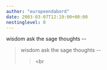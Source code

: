 ```yaml
---
author: "europeendabord"
date: 2003-03-07T12:19:00+00:00
nestinglevel: 0
---
```

<!DOCTYPE HTML PUBLIC "-//W3C//DTD HTML 4.01//EN" "[http://www.w3.org/TR/html4/loose.dtd%22%3E%3Chtml%3E%3Chead%3E%3Ctitle%3EToki](http://www.w3.org/TR/html4/loose.dtd%22%3E%3Chtml%3E%3Chead%3E%3Ctitle%3EToki) Pona: Erste Lektion</title
><meta http-equiv="Content-Type" content="text/html; charset=iso-8859-1"
><link rel="stylesheet" type="text/css" href="nasin.css.htm"
></head
><body
><table width="100%" border="0" cellspacing="0" cellpadding="0"
><tr
> <td rowspan="2" valign="top" width="125" height="106" align="left"
><ahref="default.htm"
><img src="tp3.gif" border="0" id=":)" alt=":)"width="111" height="92"
></a
></td
> <td align="left" valign="bottom" class="tokilawa"
>Toki Pona</td
> <td align="right" valign="bottom" class="tokiante"
>Die Sprache vomGuten<br
>Der einfache Weg vom Leben</td
></tr
><tr
><td height="9"
></td
><td
></td
></tr
></table
><table width="100%" border="0" cellspacing="0" cellpadding="0" class="laso"
><tr
> <td
>   <a href="intro.php.htm" class="nav"
>Einleitung</a
>   <a href="learn.php.htm" class="nav"
>Toki-Pona lernen</a
>   <a href="dict.php.htm" class="nav"
>Wörterbücher</a
>   <a href="comix.php.htm" class="nav"
>Comics</a
>   <a href="lit.php.htm" class="nav"
>Literatur</a
>   <a href="chat.php.htm" class="nav"
>Chat</a
>   <a href="[http://groups.yahoo.com/group/tokipona/%22class=%22nav](http://groups.yahoo.com/group/tokipona/%22class=%22nav)" target="\_blank"
>Gespräche</a
>   <a href="links.php.htm" class="nav"
>Links</a
>   <a href="fun.php.htm" class="nav"
>Spass</a
>   <a href="help.php.htm" class="nav"
>Ihre Hilfe</a
></td
></tr
></table
><!--
 <td class="nav"
>wisdom</td
> <td class="nav"
>ask the sage</td
> <td class="nav"
>thoughts</td
> --

><p
> </p
><h1
><img src="swirl.gif" width="66" height="25" border="0"alt="\*\*\*"
>  Erste Lektion  <img src="swirl.gif"width="66" height="25" border="0" alt="\*\*\*"
></h1
><p
> </p
><p class="lawa"
>Wortschatz</p
><p
>(Die blau angelegten Wörter anklicken um ihre Aussprache zu hören.)</p
><table
><tr
> <td valign="top"
><strong
>Leute und Sachen</strong
> <table border="0" cellspacing="0" cellpadding="0"
><tr
> <td valign="top"
><a href="kalama/jan.wav" class="kalama"
>jan</a
></td
> <td width="10"
></td
> <td
>Mensch, Leute, menschlich, sein, jemand, einer</td
></tr
><tr
> <td
><a href="kalama/mi.wav" class="kalama"
>mi</a
></td
> <td
></td
> <td
>ich, mein</td
></tr
><tr
> <td
><a href="kalama/moku.wav" class="kalama"
>moku</a
></td
> <td
></td
> <td
>Nahrung</td
></tr
><tr
> <td
><a href="kalama/sina.wav" class="kalama"
>sina</a
></td
> <td
></td
> <td
>Sie</td
></tr
><tr
> <td valign="top"
><a href="kalama/suno.wav" class="kalama"
>suno</a
></td
> <td
></td
> <td
>Sonne, Licht</td
></tr
><tr
> <td valign="top"
><a href="kalama/telo.wav" class="kalama"
>telo</a
></td
> <td
></td
> <td
>Wasser, Flüssigkeit</td
></tr
></table
></td
><td width="20"
></td
> <td valign="top"
><strong
>Handlungen und Eigenschaften</strong
> <table border="0" cellspacing="0" cellpadding="0"
> <tr
> <td
><a href="kalama/moku.wav" class="kalama"
>moku</a
></td
> <td width="10"
></td
> <td
>essen</td
> </tr
> <tr
> <td valign="top"
><a href="kalama/pona.wav"class="kalama"
>pona</a
></td
> <td
></td
> <td
>gut, net</td
> </tr
> <tr
> <td valign="top"
><a href="kalama/suli.wav"class="kalama"
>suli</a
></td
> <td
></td
> <td
>groß, toll, lang, (ge)wichtig</td
> </tr
> </table
><br
><br
><strong
>Grammatikalisches Hilfswort</strong
> <table border="0" cellspacing="0" cellpadding="0"
><tr
> <td valign="top"
><strong
>li</strong
></td
> <td width="10"
></td
> <td
>trennt das Subjekt in der 3. Person vom Verb</td
></tr
></table
></td
></tr
></table
><p
> </p
><p class="lawa"
>Basic Sätze</p
><p
>Um auszudrücken, daß jemand oder etwas <em
>etwas tut</em
> oder <em
>einengewissen Weg zu beschreiben</em
>, benützt man eine Satzgrundform<strong
>Subjekt + Verb</strong
> .<br
>In Toki Pona wird das Wort<strong
>li</strong
> benützt, um Subject und Verb zu trennen.</p
><p
><strong
>Struktur:</strong
> Subjekt + <strong
>li</strong
> + Verb</p
><p
>Mit <strong
>mi</strong
> (<em
>ich</em
>) und <strong
>sina</strong
> (<em
>Du,Sie</em
>) als Subjekt wird <strong
>li</strong
> weggelassen.</p
><p
> </p
><p class="lawa"
>Beispiele</p
><table border="0" cellspacing="0" cellpadding="0"
><tr
> <td
><strong
>jan li moku</strong
></td
> <td width="10"
></td
> <td
>der Mensch isst</td
></tr
><tr
> <td
><strong
>telo li pona</strong
></td
> <td
></td
> <td
>Wasser ist gut</td
></tr
><tr
> <td
><strong
>suno li suli</strong
></td
> <td
></td
> <td
>die Sonne ist riesig</td
></tr
><tr
> <td
><strong
>sina suli</strong
></td
> <td
></td
> <td
>Du bist/Sie sind groß/imposant</td
></tr
><tr
> <td
><strong
>mi moku</strong
></td
> <td
></td
> <td
>ich esse</td
></tr
><tr
> <td
><strong
>sina pona</strong
></td
> <td
></td
> <td
>sie sind gut</td
></tr
><tr
> <td
><strong
>moku li pona</strong
></td
> <td
></td
> <td
>Essen ist gut</td
></tr
></table
><p
>Verben in Toki Pona unterscheiden weder Gegenwart, noch Vergangenheitnoch Zukunft!</p
><table
><tr
> <td valign="top"
><strong
>sina moku</strong
></td
> <td width="10"
></td
> <td
> Du isst<br
> Du hast gegessen<br
> Du wirst essen</td
></tr
></table
><p
>Der Artikel entfällt völlig:</p
><table
><tr
> <td valign="top"
><strong
>telo li pona</strong
></td
> <td width="10"
></td
> <td
>Das Wasser ist gut<br
>Wasser ist gut</td
></tr
></table
><p
>Einzahl und Mehrzahl sind gleich. <strong
>jan</strong
> zum Beispielbedeutet sowohl <em
>Mensch</em
> als <em
>Menschenmenge</em
>.</p
><p
>Viele Wörter in Toki Pona haben eine sehr breite Bedeutung. Alles hängtvom Zusammenhang ab, in welchem sie benützt werden:</p
><table
><tr
> <td valign="top"
><strong
>suno li suli</strong
></td
> <td width="10"
></td
> <td
>die Sonne ist enorm<br
>der Tag ist lang<br
>die Sonne ist wichtig </td
></tr
></table
><table
><tr
> <td valign="top"
><strong
>moku li pona</strong
></td
> <td width="10"
></td
> <td valign="top"
> die Nahrung war gut<br
> gutes Wesen</td
></tr
></table
><p
> </p
><p class="lawa"
>Praxis</p
><p
>Folgende Sätze in Toki Pona übersetzen.</p
><table
><tr
> <td
> <textarea rows="7" cols="60"
>Jemand ist wichtig.Ich habe gegessen.Die Sonne erscheint.Die Person ist groß.Sie sind gut.Das Wasser ist gut.</textarea
></td
> <td
><a href="ans1.html" target="answers" onclick="window.open('ans1.html','answers', 'width=330,height=225'); returnfalse"
><strong
>Kontrolle</strong
></a
></td
></tr
></table
><br
><br
><table border="0" width="100%"
><tr
> <td align="left" class="suli"
>zurück zu <ahref="learn.php.htm"
>Lernen</a
></td
> <td align="right" class="suli"
>weiter nach <a href="tp2.php.htm"
>Lektionzwei</a
></td
></tr
></table
><br
><br
><table width="100%" border="0" cellspacing="0" cellpadding="0" class="laso"
><tr
> <td
>   <a href="intro.php.htm" class="nav"
>Einleitung</a
>   <a href="learn.php.htm" class="nav"
>Toki-Pona lernen</a
>   <a href="dict.php.htm" class="nav"
>Wörterbücher</a
>   <a href="comix.php.htm" class="nav"
>Comics</a
>   <a href="lit.php.htm" class="nav"
>Literatur</a
>   <a href="chat.php.htm" class="nav"
>Chat</a
>   <a href="[http://groups.yahoo.com/group/tokipona/%22class=%22nav](http://groups.yahoo.com/group/tokipona/%22class=%22nav)" target="\_blank"
>Gespräche</a
>   <a href="links.php.htm" class="nav"
>Links</a
>   <a href="fun.php.htm" class="nav"
>Spass</a
>   <a href="help.php.htm" class="nav"
>Ihre Hilfe</a
></td
></tr
></table
><!--
 <td class="nav"
>wisdom</td
> <td class="nav"
>ask the sage</td
> <td class="nav"
>thoughts</td
> --

><br
><p class="lili"
>Ihre Fragen und Kommentare senden Sie an <ahref="[http://groups.yahoo.com/group/tokipona/](http://groups.yahoo.com/group/tokipona/)" target="\_blank"
><strong
>TokiPona discussion group</strong
></a
>.<br
>Letzte Änderung: June 2002<br
>Copyright © 2001-2002 Toki Pona. AlleRechte vorbehalten.<BR
>unentgeldlich übersetzt von : François Comparot</p
></body
></html
>